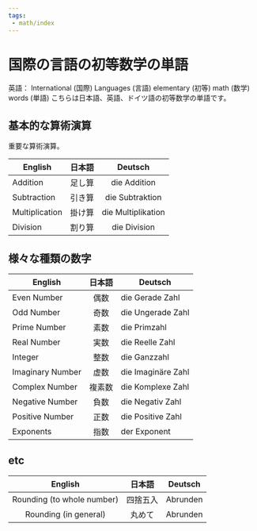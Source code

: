 ```yaml
---
tags:
 - math/index
---
```


# 国際の言語の初等数学の単語
英語： International (国際) Languages (言語) elementary (初等) math (数学) words (単語)
こちらは日本語、英語、ドイツ語の初等数学の単語です。


## 基本的な算術演算
重要な算術演算。

| English        | 日本語 |      Deutsch       |
| -------------- |:------:|:------------------:|
| Addition       | 足し算 |    die Addition    |
| Subtraction    | 引き算 |  die Subtraktion   |
| Multiplication | 掛け算 | die Multiplikation |
| Division       | 割り算 |    die Division    |

## 様々な種類の数字

| English          | 日本語 | Deutsch            |
| ---------------- |:------:| ------------------ |
| Even Number      |  偶数  | die Gerade Zahl    |
| Odd Number       |  奇数  | die Ungerade Zahl  |
| Prime Number     |  素数  | die Primzahl       |
| Real Number      |  実数  | die Reelle Zahl    |
| Integer          |  整数  | die Ganzzahl       |
| Imaginary Number |  虚数  | die Imaginäre Zahl |
| Complex Number   | 複素数 | die Komplexe Zahl  |
| Negative Number  |  負数  | die Negativ Zahl   |
| Positive Number  |  正数  | die Positive Zahl  |
| Exponents        |  指数  | der Exponent       |

## etc
|          English           |  日本語  | Deutsch  |
|:--------------------------:|:--------:|:--------:|
| Rounding (to whole number) | 四捨五入 | Abrunden |
|   Rounding (in general)    |  丸めて  | Abrunden |

